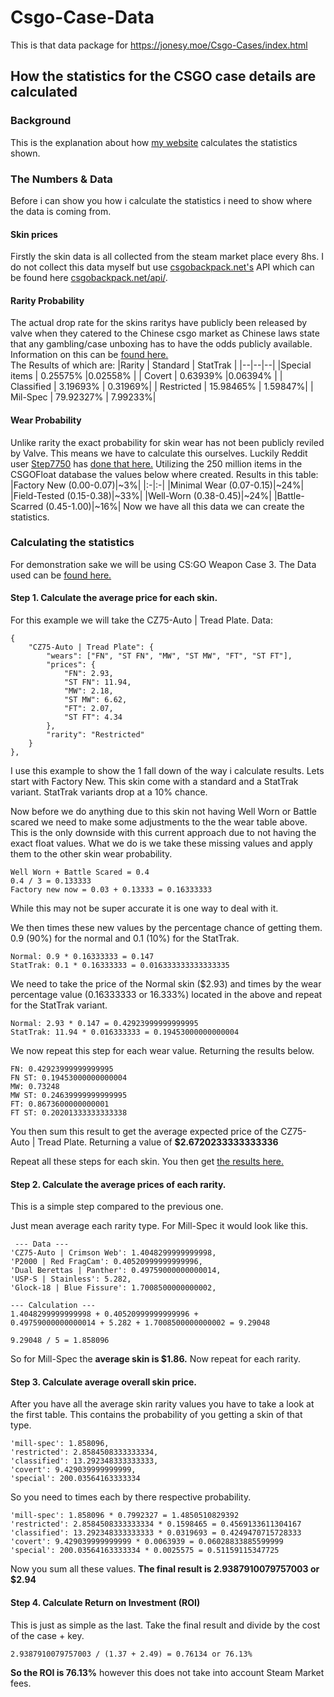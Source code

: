 # Csgo-Case-Data
This is that data package for https://jonesy.moe/Csgo-Cases/index.html

## How the statistics for the CSGO case details are calculated
### Background
This is the explanation about how [my website](https://jonesy.moe/Csgo-Cases/index.html) calculates the statistics shown. 
### The Numbers & Data
Before i can show you how i calculate the statistics i need to show where the data is coming from.  
#### Skin prices
Firstly the skin data is all collected from the steam market place every 8hs. I do not collect this data myself but use [csgobackpack.net's](https://csgobackpack.net/) API which can be found here [csgobackpack.net/api/](https://csgobackpack.net/api/).
#### Rarity Probability 
The actual drop rate for the skins raritys have publicly been released by valve when they catered to the Chinese csgo market as Chinese laws state that any gambling/case unboxing has to have the odds publicly available. Information on this can be [found here.](https://www.reddit.com/r/GlobalOffensive/comments/6zd9yx/perfect_world_csgo_has_finally_published_their/)     
The Results of which are:
|Rarity  | Standard  | StatTrak |
|--|--|--|
|Special items  | 0.25575%  |0.02558% |
| Covert | 0.63939%  |0.06394% |
| Classified | 3.19693%  | 0.31969%|
| Restricted | 15.98465% | 1.59847%|
| Mil-Spec | 79.92327% | 7.99233%|

#### Wear Probability 
Unlike rarity the exact probability for skin wear has not been publicly reviled by Valve. This means we have to calculate this ourselves. Luckily Reddit user [Step7750](https://www.reddit.com/user/Step7750) has [done that here.](https://www.reddit.com/r/GlobalOffensiveTrade/comments/dx035d/psa_an_analysis_on_the_weird_distribution_of/) Utilizing the 250 million items in the CSGOFloat database the values below where created.
Results in this table: 
|Factory New (0.00-0.07)|\~3%|
|:-|:-|
|Minimal Wear (0.07-0.15)|\~24%|
|Field-Tested (0.15-0.38)|\~33%|
|Well-Worn (0.38-0.45)|\~24%|
|Battle-Scarred (0.45-1.00)|\~16%|
Now we have all this data we can create the statistics.

### Calculating the statistics
For demonstration sake we will be using CS:GO Weapon Case 3. The Data used can be [found here.](https://gist.github.com/jonese1234/80764bede6191003fe7c63a044469e57)

#### Step 1. Calculate the average price for each skin.
For this example we will take the CZ75-Auto | Tread Plate. 
Data:

    {
		"CZ75-Auto | Tread Plate": {
			"wears": ["FN", "ST FN", "MW", "ST MW", "FT", "ST FT"],
			"prices": {
				"FN": 2.93,
				"ST FN": 11.94,
				"MW": 2.18,
				"ST MW": 6.62,
				"FT": 2.07,
				"ST FT": 4.34
			},
			"rarity": "Restricted"
		}
	}, 
I use this example to show the 1 fall down of the way i calculate results. 
Lets start with Factory New. This skin come with a standard and a StatTrak variant. StatTrak variants drop at a 10% chance. 

Now before we do anything due to this skin not having Well Worn or Battle scared we need to make some adjustments to the the wear table above. This is the only downside with this current approach due to not having the exact float values. 
What we do is we take these missing values and apply them to the other skin wear probability.

    Well Worn + Battle Scared = 0.4
    0.4 / 3 = 0.133333
    Factory new now = 0.03 + 0.13333 = 0.16333333
While this may not be super accurate it is one way to deal with it.

We then times these new values by the percentage chance of getting them. 0.9 (90%) for the normal and 0.1 (10%) for the StatTrak.

    Normal: 0.9 * 0.16333333 = 0.147
    StatTrak: 0.1 * 0.16333333 = 0.016333333333333335
    
We need to take the price of the Normal skin ($2.93) and times by the wear percentage value (0.16333333 or 16.333%) located in the above and repeat for the StatTrak variant. 

    Normal: 2.93‬ * 0.147 = 0.42923999999999995
    StatTrak: 11.94 * 0.016333333 = 0.19453000000000004
   
 We now repeat this step for each wear value. Returning the results below.
 

    FN: 0.42923999999999995
    FN ST: 0.19453000000000004
    MW: 0.73248
    MW ST: 0.24639999999999995
    FT: 0.8673600000000001
    FT ST: 0.20201333333333338
You then sum this result to get the average expected price of the CZ75-Auto | Tread Plate.
Returning a value of **$2.6720233333333336**

Repeat all these steps for each skin. You then get [the results here.](https://gist.github.com/jonese1234/6e2e79e8e72518abcb2ac303d6bfa51e)

#### Step 2. Calculate the average prices of each rarity.
This is a simple step compared to the previous one.

Just mean average each rarity type. For Mill-Spec it would look like this.

     --- Data ---
    'CZ75-Auto | Crimson Web': 1.4048299999999998,
    'P2000 | Red FragCam': 0.40520999999999996,
    'Dual Berettas | Panther': 0.49759000000000014,
    'USP-S | Stainless': 5.282,
    'Glock-18 | Blue Fissure': 1.7008500000000002,
    
    --- Calculation ---
    1.4048299999999998 + 0.40520999999999996 + 
    0.49759000000000014 + 5.282 + 1.7008500000000002 = 9.29048
    
    9.29048 / 5 = 1.858096
    
So for Mill-Spec the **average skin is $1.86.**
Now repeat for each rarity.

#### Step 3. Calculate average overall skin price.
After you have all the average skin rarity values you have to take a look at the first table. This contains the probability of you getting a skin of that type.
  
    'mill-spec': 1.858096,
    'restricted': 2.8584508333333334,
    'classified': 13.292348333333333,
    'covert': 9.429039999999999,
    'special': 200.03564163333334

So you need to times each by there respective probability.

    'mill-spec': 1.858096 * 0.7992327 = 1.4850510829392
    'restricted': 2.8584508333333334 * 0.1598465 = 0.4569133611304167
    'classified': 13.292348333333333 * 0.0319693 = 0.4249470715728333
    'covert': 9.429039999999999 * 0.0063939 = 0.06028833885599999
    'special': 200.03564163333334 * 0.0025575 = 0.51159115347725

Now you sum all these values.
**The final result is 2.9387910079757003  or $2.94**

#### Step 4. Calculate Return on Investment (ROI)
This is just as simple as the last.
Take the final result and divide by the cost of the case + key.

    2.9387910079757003 / (1.37 + 2.49) = 0.76134 or 76.13%

 **So the ROI is 76.13%** however this does not take into account Steam Market fees. 
